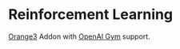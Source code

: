 # Reinforcement Learning

[Orange3](https://github.com/biolab/orange3) Addon with [OpenAI Gym](https://gym.openai.com/) support.